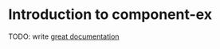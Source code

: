 # Introduction to component-ex

TODO: write [great documentation](http://jacobian.org/writing/what-to-write/)
